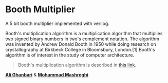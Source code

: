 # Booth Multiplier

A 5 bit booth multiplier implemented with verilog.

Booth's multiplication algorithm is a multiplication algorithm that multiplies two signed binary numbers in two's complement notation. The algorithm was invented by Andrew Donald Booth in 1950 while doing research on crystallography at Birkbeck College in Bloomsbury, London.[1] Booth's algorithm is of interest in the study of computer architecture.

> Booth's multiplication algorithm is described in [this link](https://en.wikipedia.org/wiki/Booth%27s_multiplication_algorithm
).

[**Ali Ghanbari**](https://github.com/alighanbari2002) & [**Mohammad Mashreghi**](https://github.com/M-Mashreghi)
